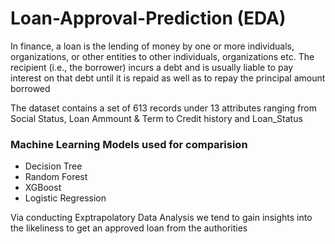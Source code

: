 # Loan-Approval-Prediction (EDA) 

In finance, a loan is the lending of money by one or more individuals, organizations, or other entities to other individuals, organizations etc. The recipient (i.e., the borrower) incurs a debt and is usually liable to pay interest on that debt until it is repaid as well as to repay the principal amount borrowed

The dataset contains a set of 613 records under 13 attributes ranging from Social Status, Loan Ammount & Term to Credit history and Loan_Status

### Machine Learning Models used for comparision 

* Decision Tree
* Random Forest
* XGBoost
* Logistic Regression

Via conducting Exptrapolatory Data Analysis we tend to gain insights into the likeliness to get an approved loan from the authorities
